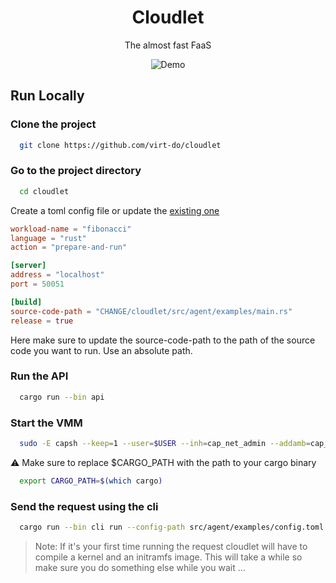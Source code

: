 
<div style="text-align:center">
    <h1> Cloudlet</h1>
    <p>The almost fast FaaS</p>
    <img src="./assets/demo.gif" alt="Demo" />
</div>

## Run Locally

### Clone the project

```bash
  git clone https://github.com/virt-do/cloudlet
```

### Go to the project directory

```bash
  cd cloudlet
```

Create a toml config file or update the [existing one](./src/agent/examples/config.toml)

```toml
workload-name = "fibonacci"
language = "rust"
action = "prepare-and-run"

[server]
address = "localhost"
port = 50051

[build]
source-code-path = "CHANGE/cloudlet/src/agent/examples/main.rs"
release = true
```

Here make sure to update the source-code-path to the path of the source code you want to run. Use an absolute path.


### Run the API
```bash
  cargo run --bin api
```

### Start the VMM

```bash
  sudo -E capsh --keep=1 --user=$USER --inh=cap_net_admin --addamb=cap_net_admin -- -c  'RUST_BACKTRACE=1 '$CARGO_PATH' run --bin vmm -- grpc'
``` 

⚠️ Make sure to replace $CARGO_PATH with the path to your cargo binary

```bash
  export CARGO_PATH=$(which cargo)
```

### Send the request using the cli 

```bash
  cargo run --bin cli run --config-path src/agent/examples/config.toml
```

> Note: If it's your first time running the request cloudlet will have to compile a kernel and an initramfs image. This will take a while so make sure you do something else while you wait ...

